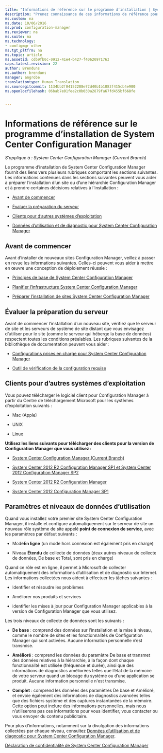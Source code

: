 ```yaml
---
title: "Informations de référence sur le programme d’installation | System Center Configuration Manager"
description: "Prenez connaissance de ces informations de référence pour mieux préparer l’installation d’un site ou d’une hiérarchie Configuration Manager."
ms.custom: na
ms.date: 10/06/2016
ms.prod: configuration-manager
ms.reviewer: na
ms.suite: na
ms.technology:
- configmgr-other
ms.tgt_pltfrm: na
ms.topic: article
ms.assetid: cdb9fb0c-0912-41e4-b427-f40620971763
caps.latest.revision: 22
author: Brenduns
ms.author: brenduns
manager: angrobe
translationtype: Human Translation
ms.sourcegitcommit: 1134bb2f04152288e72d40b1b1083f415cb4e900
ms.openlocfilehash: 06bab7e01fee2c0b030a2879fa67fd455bf668fe


---
```

# <a name="reference-for-system-center-configuration-manager-setup"></a>Informations de référence sur le programme d’installation de System Center Configuration Manager

*S’applique à : System Center Configuration Manager (Current Branch)*

Le programme d’installation de System Center Configuration Manager fournit des liens vers plusieurs rubriques comportant les sections suivantes. Les informations contenues dans les sections suivantes peuvent vous aider à préparer l’installation d’un site ou d’une hiérarchie Configuration Manager et à prendre certaines décisions relatives à l’installation :  

-   [Avant de commencer](#bkmk_start)  

-   [Évaluer la préparation du serveur](#bkmk_assess)  

-   [Clients pour d’autres systèmes d’exploitation](#bkmk_Addclients)  

-   [Données d’utilisation et de diagnostic pour System Center Configuration Manager](../../../../core/plan-design/diagnostics/diagnostics-and-usage-data.md)  

##  <a name="a-namebkmkstarta-before-you-begin"></a><a name="bkmk_start"></a> Avant de commencer  
 Avant d’installer de nouveaux sites Configuration Manager, veillez à passer en revue les informations suivantes. Celles-ci peuvent vous aider à mettre en œuvre une conception de déploiement réussie :  

-   [Principes de base de System Center Configuration Manager](../../../../core/understand/fundamentals.md)  

-   [Planifier l’infrastructure System Center Configuration Manager](../../../plan-design/network/configure-firewalls-ports-domains.md)  

-   [Préparer l’installation de sites System Center Configuration Manager](prepare-to-install-sites.md)  

##  <a name="a-namebkmkassessa-assess-server-readiness"></a><a name="bkmk_assess"></a> Évaluer la préparation du serveur  
 Avant de commencer l’installation d’un nouveau site, vérifiez que le serveur de site et les serveurs de système de site distant que vous envisagez d’utiliser pour le site (comme le serveur qui héberge la base de données) respectent toutes les conditions préalables. Les rubriques suivantes de la bibliothèque de documentation peuvent vous aider :  

-   [Configurations prises en charge pour System Center Configuration Manager](../../../../core/plan-design/configs/supported-configurations.md)  

-   [Outil de vérification de la configuration requise](https://technet.microsoft.com/library/mt590813.aspx#bkmk_PreqChk)  

##  <a name="a-namebkmkaddclientsa-clients-for-additional-operating-systems"></a><a name="bkmk_Addclients"></a> Clients pour d’autres systèmes d’exploitation  
 Vous pouvez télécharger le logiciel client pour Configuration Manager à partir du Centre de téléchargement Microsoft pour les systèmes d’exploitation suivants :  

-   Mac (Apple)  

-   UNIX  

-   Linux  

**Utilisez les liens suivants pour télécharger des clients pour la version de Configuration Manager que vous utilisez :**  

-   [System Center Configuration Manager (Current Branch)](http://www.microsoft.com/download/details.aspx?id=47719)  

-   [System Center 2012 R2 Configuration Manager SP1 et System Center 2012 Configuration Manager SP2](http://go.microsoft.com/fwlink/?LinkID=626550)  

-   [System Center 2012 R2 Configuration Manager](http://go.microsoft.com/fwlink/?LinkID=316448)  

-   [System Center 2012 Configuration Manager SP1](http://www.microsoft.com/en-pk/download/details.aspx?id=36212)  

##  <a name="a-namebkmkusagea-usage-data-levels-and-settings"></a><a name="bkmk_usage"></a> Paramètres et niveaux de données d’utilisation  
Quand vous installez votre premier site System Center Configuration Manager, il installe et configure automatiquement sur le serveur de site un nouveau rôle système de site appelé **point de connexion de service**, avec les paramètres par défaut suivants :  

-   Mode**En ligne** (un mode hors connexion est également pris en charge)  

-   Niveau **Étendu** de collecte de données (deux autres niveaux de collecte de données, De base et Total, sont pris en charge)  

Quand ce rôle est en ligne, il permet à Microsoft de collecter automatiquement des informations d’utilisation et de diagnostic sur Internet. Les informations collectées nous aident à effectuer les tâches suivantes :  

-   Identifier et résoudre les problèmes  

-   Améliorer nos produits et services  

-   identifier les mises à jour pour Configuration Manager applicables à la version de Configuration Manager que vous utilisez.  

Les trois niveaux de collecte de données sont les suivants :  

-   **De base** : comprend des données sur l’installation et la mise à niveau, comme le nombre de sites et les fonctionnalités de Configuration Manager qui sont activées. Aucune information personnelle n’est transmise.  

-   **Amélioré** : comprend les données du paramètre De base et transmet des données relatives à la hiérarchie, à la façon dont chaque fonctionnalité est utilisée (fréquence et durée), ainsi que des informations de diagnostics améliorées telles que l’état de la mémoire de votre serveur quand un blocage du système ou d’une application se produit. Aucune information personnelle n'est transmise.  

-   **Complet** : comprend les données des paramètres De base et Amélioré, et envoie également des informations de diagnostics avancées telles que des fichiers système et des captures instantanées de la mémoire. Cette option peut inclure des informations personnelles, mais nous n’utiliserons pas ces informations pour vous identifier, vous contacter ou vous envoyer du contenu publicitaire.  

Pour plus d’informations, notamment sur la divulgation des informations collectées par chaque niveau, consultez [Données d’utilisation et de diagnostic pour System Center Configuration Manager](../../../../core/plan-design/diagnostics/diagnostics-and-usage-data.md).  

[Déclaration de confidentialité de System Center Configuration Manager](http://go.microsoft.com/fwlink/?LinkID=626527)



<!--HONumber=Nov16_HO1-->



